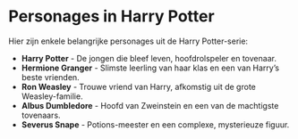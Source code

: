 # Personages in Harry Potter
Hier zijn enkele belangrijke personages uit de Harry Potter-serie:

- **Harry Potter** - De jongen die bleef leven, hoofdrolspeler en tovenaar.
- **Hermione Granger** - Slimste leerling van haar klas en een van Harry’s beste vrienden.
- **Ron Weasley** - Trouwe vriend van Harry, afkomstig uit de grote Weasley-familie.
- **Albus Dumbledore** - Hoofd van Zweinstein en een van de machtigste tovenaars.
- **Severus Snape** - Potions-meester en een complexe, mysterieuze figuur.
